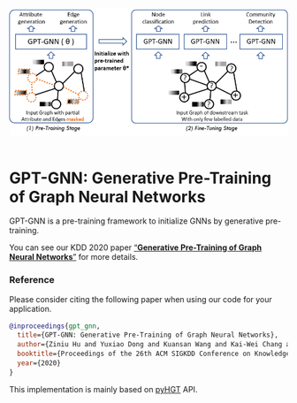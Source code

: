<p align="center">
  <img src="./gpt-intro.png" width="750">
  <br />
  <br />
</p>

# GPT-GNN: Generative Pre-Training of Graph Neural Networks

GPT-GNN is a pre-training framework to initialize GNNs by generative pre-training.

You can see our KDD 2020 paper [“**Generative Pre-Training of Graph Neural Networks**”](https://arxiv.org/pdf/2006.15437.pdf) for more details.




























### Reference

Please consider citing the following paper when using our code for your application.

```bibtex
@inproceedings{gpt_gnn,
  title={GPT-GNN: Generative Pre-Training of Graph Neural Networks},
  author={Ziniu Hu and Yuxiao Dong and Kuansan Wang and Kai-Wei Chang and Yizhou Sun},
  booktitle={Proceedings of the 26th ACM SIGKDD Conference on Knowledge Discovery and Data Mining},
  year={2020}
}
```


This implementation is mainly based on [pyHGT](https://github.com/acbull/pyHGT) API.
